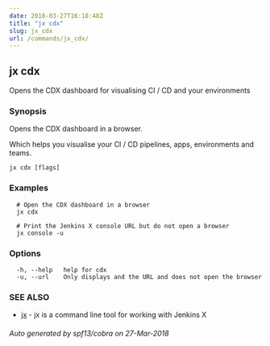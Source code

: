 ```yaml
---
date: 2018-03-27T16:18:48Z
title: "jx cdx"
slug: jx_cdx
url: /commands/jx_cdx/
---
```

## jx cdx

Opens the CDX dashboard for visualising CI / CD and your environments

### Synopsis

Opens the CDX dashboard in a browser. 

Which helps you visualise your CI / CD pipelines, apps, environments and teams.

```
jx cdx [flags]
```

### Examples

```
  # Open the CDX dashboard in a browser
  jx cdx
  
  # Print the Jenkins X console URL but do not open a browser
  jx console -u
```

### Options

```
  -h, --help   help for cdx
  -u, --url    Only displays and the URL and does not open the browser
```

### SEE ALSO

* [jx](/commands/jx/)	 - jx is a command line tool for working with Jenkins X

###### Auto generated by spf13/cobra on 27-Mar-2018
